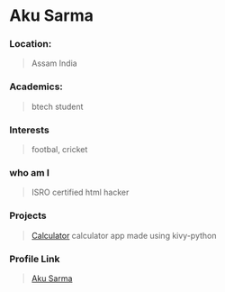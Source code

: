 # Aku Sarma

### Location: 
>Assam India 

### Academics: 
>btech student

### Interests
>footbal, cricket

### who am I
>ISRO certified html hacker

### Projects

>[Calculator](https://github.com/AkuSarma/Calculator) calculator app made using kivy-python

### Profile Link
>[Aku Sarma](https://github.com/AkuSarma)


